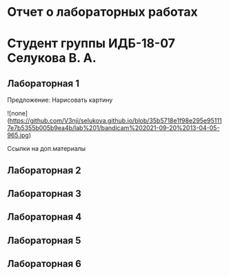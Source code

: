 # Отчет о лабораторных работах
# Студент группы ИДБ-18-07 Селукова В. А.

## Лабораторная 1

Предложение: Нарисовать картину

![none] (https://github.com/V3nji/selukova.github.io/blob/35b5718e1f98e295e951117e7b5355b005b9ea4b/lab%201/bandicam%202021-09-20%2013-04-05-965.jpg)

Ссылки на доп.материалы

## Лабораторная 2

## Лабораторная 3

## Лабораторная 4

## Лабораторная 5

## Лабораторная 6
